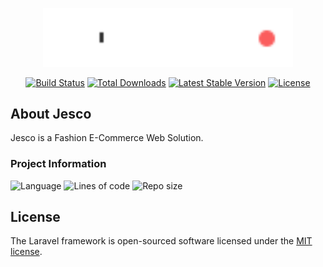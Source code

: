<p align="center"><a href="https://localhost:8000" target="_blank"><img src="public\frontend_assets\images\logo\logo-white.png" width="400"></a></p>

<p align="center">
<a href="https://travis-ci.org/laravel/framework"><img src="https://travis-ci.org/laravel/framework.svg" alt="Build Status"></a>
<a href="https://packagist.org/packages/laravel/framework"><img src="https://img.shields.io/packagist/dt/laravel/framework" alt="Total Downloads"></a>
<a href="https://packagist.org/packages/laravel/framework"><img src="https://img.shields.io/packagist/v/laravel/framework" alt="Latest Stable Version"></a>
<a href="https://packagist.org/packages/laravel/framework"><img src="https://img.shields.io/packagist/l/laravel/framework" alt="License"></a>

</p>

## About Jesco

Jesco is a Fashion E-Commerce Web Solution.

### Project Information
![Language](https://img.shields.io/github/languages/count/Sujon-Ahmed/jesco?style=flat-square)
![Lines of code](https://img.shields.io/tokei/lines/github/Sujon-Ahmed/jesco?label=total%20lines%20of%20code&style=flat-square)
![Repo size](https://img.shields.io/github/repo-size/Sujon-Ahmed/jesco?style=flat-square)

## License

The Laravel framework is open-sourced software licensed under the [MIT license](https://opensource.org/licenses/MIT).
